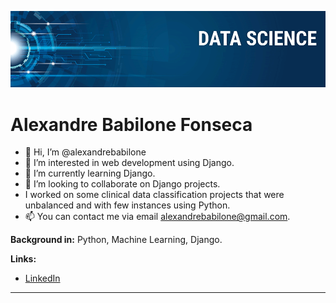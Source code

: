 

<!---
alexandrebabilone/alexandrebabilone is a ✨ special ✨ repository because its `README.md` (this file) appears on your GitHub profile.
You can click the Preview link to take a look at your changes.


[![author](https://img.shields.io/badge/author-carlosfab-red.svg)](https://www.linkedin.com/in/carlosfab) [![](https://img.shields.io/badge/python-3.7+-blue.svg)](https://www.python.org/downloads/release/python-365/) [![GPLv3 license](https://img.shields.io/badge/License-GPLv3-blue.svg)](http://perso.crans.org/besson/LICENSE.html) [![contributions welcome](https://img.shields.io/badge/contributions-welcome-brightgreen.svg?style=flat)](https://github.com/carlosfab/data_science/issues)--->

<p align="center">
  <img src="banner.png" >
</p>

# Alexandre Babilone Fonseca
- 👋 Hi, I’m @alexandrebabilone
- 👀 I’m interested in web development using Django.
- 🌱 I’m currently learning Django.
- 💞️ I’m looking to collaborate on Django projects.
- I worked on some clinical data classification projects that were unbalanced and with few instances using Python.
- 📫 You can contact me via email alexandrebabilone@gmail.com.


**Background in:** Python, Machine Learning, Django.

**Links:**
* [LinkedIn](https://www.linkedin.com/in/alexandre-babilone-fonseca/)
<!--
* [Blog](https://sigmoidal.ai)
* [Medium](https://www.medium.com)
-->


<!--
## Projetos:
Veja os tutoriais publicados do Sigmoidal:

* **Como usar o Histograma para Data Science:** https://bit.ly/2L2cMwy
* **Como Implementar Regressão Linear com Python:** https://bit.ly/2Li5pzY
* **Data Science: Investigando o naufrágio do Titanic:** https://bit.ly/2Ubr5SH
* **Como Tratar Dados Ausentes com Pandas:** https://bit.ly/31KWSMN
* **XGBoost: aprenda este algoritmo de Machine Learning em Python:** https://bit.ly/2UbRhws
* **Como criar uma Wordcloud em Python:** https://bit.ly/2OxsphM
* **Como lidar com dados desbalanceados:** https://bit.ly/2ZlaNsV
-->
---




